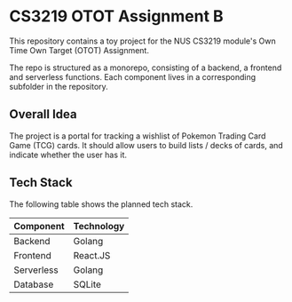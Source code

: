 # CS3219 OTOT Assignment B

This repository contains a toy project for the NUS CS3219 module's Own Time Own Target (OTOT) Assignment.

The repo is structured as a monorepo, consisting of a backend, a frontend and serverless functions. Each component lives in a corresponding subfolder in the repository.

## Overall Idea

The project is a portal for tracking a wishlist of Pokemon Trading Card Game (TCG) cards. It should allow users to build lists / decks of cards, and indicate whether the user has it.

## Tech Stack

The following table shows the planned tech stack.

| Component | Technology |
|-----------|------------|
| Backend | Golang |
| Frontend | React.JS |
| Serverless | Golang |
| Database | SQLite |

